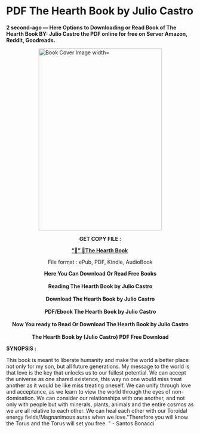 # PDF The Hearth Book by Julio Castro
<p><strong>2 second-ago &mdash; Here Options to Downloading or Read Book of The Hearth Book BY: Julio Castro the PDF online for free on Server Amazon, Reddit, Goodreads.</strong></p><p><a href="https://educationsharingacademy.cloud/?book=1667891235"><img style="display: block; margin-left: auto; margin-right: auto;" src="https://i.gr-assets.com/images/S/compressed.photo.goodreads.com/books/1679757833l/122757917.jpg" alt="Book Cover Image width=" width="330" height="488" /></a></p><p style="text-align: center;"><strong>GET COPY FILE :</strong></p><p style="text-align: center;"><strong><a href="https://educationsharingacademy.cloud/?book=1667891235" target="_blank" rel="noopener">“📢” 🔗The Hearth Book</a>&nbsp;</strong></p><p style="text-align: center;">File format : ePub, PDF, Kindle, AudioBook</p><div style="text-align: center;"><strong>Here You Can Download Or Read Free Books</strong></div><div style="text-align: center;">&nbsp;</div><div style="text-align: center;"><strong>Reading The Hearth Book by Julio Castro</strong></div><div style="text-align: center;">&nbsp;</div><div style="text-align: center;"><strong>Download The Hearth Book by Julio Castro</strong></div><div style="text-align: center;">&nbsp;</div><div style="text-align: center;"><strong>PDF/Ebook The Hearth Book by Julio Castro</strong></div><div style="text-align: center;">&nbsp;</div><div style="text-align: center;"><strong>Now You ready to Read Or Download The Hearth Book by Julio Castro</strong></div><div style="text-align: center;">&nbsp;</div><div style="text-align: center;"><strong>The Hearth Book by (Julio Castro) PDF Free Download</strong></div><p><strong>SYNOPSIS :</strong></p><p>This book is meant to liberate humanity and make the world a better place not only for my son, but all future generations. My message to the world is that love is the key that unlocks us to our fullest potential. We can accept the universe as one shared existence, this way no one would miss treat another as it would be like miss treating oneself. We can unify through love and acceptance, as we learn to view the world through the eyes of non-domination. We can consider our relationships with one another, and not only with people but with minerals, plants, animals and the entire cosmos as we are all relative to each other. We can heal each other with our Toroidal energy fields/Magnanimous auras when we love."Therefore you will know the Torus and the Torus will set you free. " - Santos Bonacci</p>

